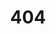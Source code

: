 ---
# Feel free to add content and custom Front Matter to this file.
# To modify the layout, see https://jekyllrb.com/docs/themes/#overriding-theme-defaults

layout: 404
permalink: /404.html
title: 404
tagline: Mechanics in Windsor &amp; Essex County
description: Sorry, we can't find that page.
---